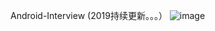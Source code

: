 Android-Interview (2019持续更新。。。）
![image](https://github.com/Jersey-Guo/Android-Interview/blob/master/2019%E9%9D%A2%E8%AF%95%E6%80%BB%E7%BB%93.png)
